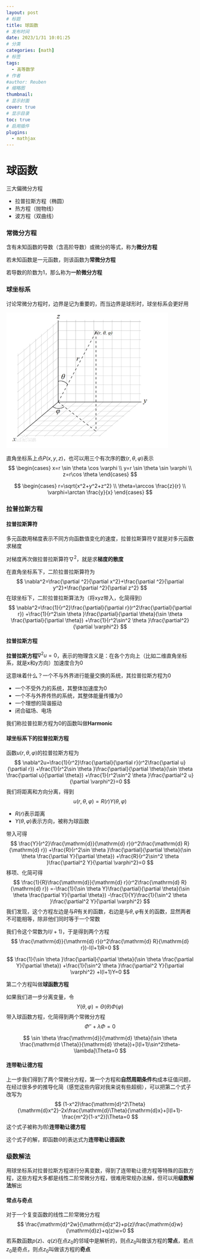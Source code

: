 ```yaml
---
layout: post
# 标题
title: 球函数  
# 发布时间
date: 2023/1/31 10:01:25  
# 分类
categories: [math] 
# 标签
tags:
  - 高等数学
# 作者
#author: Reuben
# 缩略图
thumbnail: 
# 显示封面
cover: true
# 显示目录
toc: true
# 启用插件
plugins:
  - mathjax
---
```


# 球函数

三大偏微分方程

- 拉普拉斯方程（椭圆）
- 热方程（抛物线）
- 波方程（双曲线）

### 常微分方程

含有未知函数的导数（含高阶导数）或微分的等式，称为**微分方程**

若未知函数是一元函数，则该函数为**常微分方程**

若导数的阶数为1，那么称为**一阶微分方程**

### 球坐标系

讨论常微分方程时，边界是记为重要的，而当边界是球形时，球坐标系会更好用

<img src="/images//球坐标系.webp" alt="球坐标系" style="zoom: 67%;" />

直角坐标系上点$P(x,y,z)$，也可以用三个有次序的数$(r,\theta,\varphi)$表示
$$
\begin{cases}
x=r \sin \theta \cos \varphi \\
y=r \sin \theta \sin \varphi \\
z=r\cos \theta
\end{cases}
$$

$$
\begin{cases}
r=\sqrt{x^2+y^2+z^2} \\
\theta=\arccos \frac{z}{r}	\\
\varphi=\arctan \frac{y}{x}
\end{cases}
$$

### 拉普拉斯方程

#### 拉普拉斯算符

多元函数用梯度表示不同方向函数值变化的速度，拉普拉斯算符$\nabla$就是对多元函数求梯度

对梯度再次做拉普拉斯算符$\nabla ^2$，就是求**梯度的散度**

在直角坐标系下，二阶拉普拉斯算符为
$$
\nabla^2=\frac{\partial ^2}{\partial x^2}+\frac{\partial ^2}{\partial y^2}+\frac{\partial ^2}{\partial z^2}
$$
在球坐标下，二阶拉普拉斯算法为（将xyz带入，化简得到）
$$
\nabla^2=\frac{1}{r^2}\frac{\partial}{\partial r}(r^2\frac{\partial}{\partial r})
+\frac{1}{r^2\sin \theta }\frac{\partial}{\partial \theta}(\sin \theta \frac{\partial}{\partial \theta})
+\frac{1}{r^2\sin^2 \theta }\frac{\partial^2}{\partial \varphi^2}
$$
#### 拉普拉斯方程

**拉普拉斯方程**$\nabla^2 u=0$，表示的物理含义是：在各个方向上（比如二维直角坐标系，就是x和y方向）加速度合为0

这意味着什么？一个不与外界进行能量交换的系统，其拉普拉斯方程为0

- 一个不受外力的系统，其整体加速度为0
- 一个不与外界传热的系统，其整体能量传播为0
- 一个理想的简谐振动
- 闭合磁场、电场

我们称拉普拉斯方程为0的函数叫做**Harmonic**

#### 球坐标系下的拉普拉斯方程

函数$u(r,\theta,\varphi)$的拉普拉斯方程为
$$
\nabla^2u=\frac{1}{r^2}\frac{\partial}{\partial r}(r^2\frac{\partial u}{\partial r})
+\frac{1}{r^2\sin \theta }\frac{\partial}{\partial \theta}(\sin \theta \frac{\partial u}{\partial \theta})
+\frac{1}{r^2\sin^2 \theta }\frac{\partial^2 u}{\partial \varphi^2}=0
$$
我们将距离和方向分离，得到
$$
u(r,\theta,\varphi)=R(r)Y(\theta,\varphi)
$$

- $R(r)$表示距离
- $Y(\theta,\varphi)$表示方向，被称为球函数

带入可得
$$
\frac{Y}{r^2}\frac{\mathrm{d}}{\mathrm{d} r}(r^2\frac{\mathrm{d} R}{\mathrm{d} r})
+\frac{R}{r^2\sin \theta }\frac{\partial}{\partial \theta}(\sin \theta \frac{\partial Y}{\partial \theta})
+\frac{R}{r^2\sin^2 \theta }\frac{\partial^2 Y}{\partial \varphi^2}=0
$$
移项、化简可得
$$
\frac{1}{R}\frac{\mathrm{d}}{\mathrm{d} r}(r^2\frac{\mathrm{d} R}{\mathrm{d} r})
=-\frac{1}{\sin \theta Y}\frac{\partial}{\partial \theta}(\sin \theta \frac{\partial Y}{\partial \theta})
-\frac{1}{Y}\frac{1}{\sin^2 \theta }\frac{\partial^2 Y}{\partial \varphi^2}
$$
我们发现，这个方程左边是与$R$有关的函数，右边是与$\theta,\varphi$有关的函数，显然两者不可能相等，除非他们同时等于一个常数

我们令这个常数为$l(l+1)$，于是得到两个方程
$$
\frac{\mathrm{d}}{\mathrm{d} r}(r^2\frac{\mathrm{d} R}{\mathrm{d} r})-l(l+1)R=0
$$

$$
\frac{1}{\sin \theta }\frac{\partial}{\partial \theta}(\sin \theta \frac{\partial Y}{\partial \theta})
+\frac{1}{\sin^2 \theta }\frac{\partial^2 Y}{\partial \varphi^2}
+l(l+1)Y=0
$$

第二个方程叫做**球函数方程**

如果我们进一步分离变量，令
$$
Y(\theta,\varphi)=\Theta(\theta)\Phi(\varphi)
$$
带入球函数方程，化简得到两个常微分方程
$$
\Phi''+\lambda \Phi=0
$$

$$
\sin \theta \frac{\mathrm{d}}{\mathrm{d} \theta}(\sin \theta \frac{\mathrm{d \Theta}}{\mathrm{d} \theta})+[l(l+1)\sin^2\theta-\lambda]\Theta=0
$$

#### 连带勒让德方程

上一步我们得到了两个常微分方程，第一个方程和**自然周期条件**构成本征值问题，在经过很多步的推导化简（感觉这些内容对我来说有些超纲），可以把第二个式子改写为
$$
(1-x^2)\frac{\mathrm{d}^2\Theta}{\mathrm{d}x^2}-2x\frac{\mathrm{d}\Theta}{\mathrm{d}x}+[l(l+1)-\frac{m^2}{1-x^2}]\Theta=0
$$
这个式子被称为$l$阶**连带勒让德方程**

这个式子的解，即函数$\Theta$的表达式为**连带勒让德函数**

### 级数解法

用球坐标系对拉普拉斯方程进行分离变数，得到了连带勒让德方程等特殊的函数方程，这些方程大多都是线性二阶常微分方程，很难用常规办法解，但可以用**级数解法**解出

#### 常点与奇点

对于一个复变函数的线性二阶常微分方程
$$
\frac{\mathrm{d}^2w}{\mathrm{d}z^2}+p(z)\frac{\mathrm{d}w}{\mathrm{d}z}+q(z)w=0
$$
若系数函数$p(z)$、$q(z)$在点$z_0$的邻域中是解析的，则点$z_0$叫做该方程的**常点**，若点$z_0$是奇点，则点$z_0$叫做该方程的**奇点**
